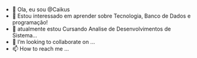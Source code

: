 - 👋 Ola, eu sou @Caikus
- 👀 Estou interessado em aprender sobre Tecnologia, Banco de Dados e programação!
- 🌱 atualmente estou Cursando Analise de Desenvolvimentos de Sistema...
- 💞️ I’m looking to collaborate on ...
- 📫 How to reach me ...

<!---
Caikus/Caikus is a ✨ special ✨ repository because its `README.md` (this file) appears on your GitHub profile.
You can click the Preview link to take a look at your changes.
--->
